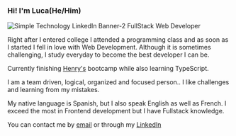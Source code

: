 ### Hi! I'm Luca(He/Him)
![Simple Technology LinkedIn Banner-2](https://user-images.githubusercontent.com/82492849/127091356-86e188c4-589b-4a47-9db5-ce1791c1732b.png)
FullStack Web Developer

Right after I entered college I attended a programming class and as soon as I started I fell in love with Web Development. Although it is sometimes challenging, I study everyday to become the best developer I can be. 

Currently finishing <a href="https://www.soyhenry.com">Henry's</a> bootcamp while also learning TypeScript.

I am a team driven, logical, organized and focused person.. I like challenges and learning from my mistakes.


My native language is Spanish, but I also speak English as well as French. I exceed the most in Frontend development but I have Fullstack knowledge.

You can contact me by <a href="mailto:lucacasasola82@gmail.com">email</a> or through my <a href="https://www.linkedin.com/in/LucaCasasola">LinkedIn</a>


